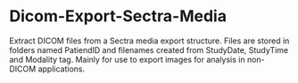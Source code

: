 # Dicom-Export-Sectra-Media
Extract DICOM files from a Sectra media export structure. Files are stored in folders named PatiendID and filenames created from StudyDate, StudyTime and Modality tag. Mainly for use to export images for analysis in non-DICOM applications.
